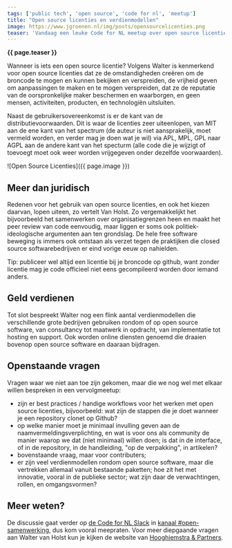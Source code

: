 ```yaml
---
tags: ['public tech', 'open source', 'code for nl', 'meetup']
title: "Open source licenties en verdienmodellen"
image: https://www.jgroenen.nl/img/posts/opensourcelicenties.png
teaser: 'Vandaag een leuke Code for NL meetup over open source licenties en verdienmodellen. Walter van Holst van Hooghiemstra en partners vertelde over de verschillende, ook niet juridische, aspecten van deze licenties, waarna er ruimte was voor vragen.'
---
```

<strong>{{ page.teaser }}</strong>

Wanneer is iets een open source licentie? Volgens Walter is kenmerkend voor open source licenties dat ze de omstandigheden creëren om de broncode te mogen en kunnen bekijken en verspreiden, de vrijheid geven om aanpassingen te maken en te mogen verspreiden, dat ze de reputatie van de oorspronkelijke maker beschermen en waarborgen, en geen mensen, activiteiten, producten, en technologiën uitsluiten.

Naast de gebruikersovereenkomst is er de kant van de distributievoorwaarden. Dit is waar de licenties zeer uiteenlopen, van MIT aan de ene kant van het spectrum (de auteur is niet aansprakelijk, moet vermeld worden, en verder mag je doen wat je wil) via APL, MPL, GPL naar AGPL aan de andere kant van het specturm (alle code die je wijzigt of toevoegt moet ook weer worden vrijgegeven onder dezelfde voorwaarden).

![Open Source Licenties]({{ page.image }})

## Meer dan juridisch

Redenen voor het gebruik van open source licenties, en ook het kiezen daarvan, lopen uiteen, zo vertelt Van Holst. Zo vergemakkelijkt het bijvoorbeeld het samenwerken over organisatiegrenzen heen en maakt het peer review van code eenvoudig, maar liggen er soms ook politiek-ideologische argumenten aan ten grondslag. De hele free software beweging is immers ook ontstaan als verzet tegen de praktijken die closed source softwarebedrijven er eind vorige eeuw op nahielden.

Tip: publiceer wel altijd een licentie bij je broncode op github, want zonder licentie mag je code officieel niet eens gecompileerd worden door iemand anders.

## Geld verdienen

Tot slot bespreekt Walter nog een flink aantal verdienmodellen die verschillende grote bedrijven gebruiken rondom of op open source software, van consultancy tot maatwerk in opdracht, van implementatie tot hosting en support. Ook worden online diensten genoemd die draaien bovenop open source software en daaraan bijdragen.

## Openstaande vragen

Vragen waar we niet aan toe zijn gekomen, maar die we nog wel met elkaar willen bespreken in een vervolgmeetup:

- zijn er best practices / handige workflows voor het werken met open source licenties, bijvoorbeeld: wat zijn de stappen die je doet wanneer je een repository clonet op Github?
- op welke manier moet je minimaal invulling geven aan de naamvermeldingsverplichting, en wat is voor ons als community de manier waarop we dat (niet minimaal) willen doen; is dat in de interface, of in de repository, in de handleiding, "op de verpakking", in artikelen?
- bovenstaande vraag, maar voor contributers;
- er zijn veel verdienmodellen rondom open source software, maar die vertrekken allemaal vanuit bestaande paketten; hoe zit het met innovatie, vooral in de publieke sector; wat zijn daar de verwachtingen, rollen, en omgangsvormen?

## Meer weten?

De discussie gaat verder op [de Code for NL Slack](https://praatmee.codefor.nl) in <a href="https://codefornl.slack.com/archives/C01L2643G3W">kanaal #open-samenwerking</a>, dus kom vooral meepraten. Voor meer diepgaande vragen aan Walter van Holst kun je kijken de website van [Hooghiemstra & Partners](https://hooghiemstra-en-partners.nl/employee/walter-van-holst/).